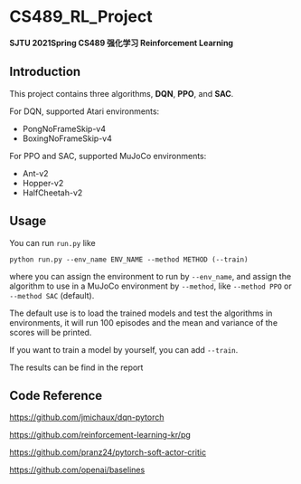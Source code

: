 # CS489_RL_Project

**SJTU 2021Spring CS489 强化学习 Reinforcement Learning**

## Introduction

This project contains three algorithms, **DQN**, **PPO**, and **SAC**.

For DQN, supported Atari environments:

- PongNoFrameSkip-v4
- BoxingNoFrameSkip-v4

For PPO and SAC, supported MuJoCo environments:

- Ant-v2
- Hopper-v2
- HalfCheetah-v2

## Usage

You can run ```run.py``` like 

```python run.py --env_name ENV_NAME --method METHOD (--train)```

where you can assign the environment to run by ```--env_name```,  and assign the algorithm to use in a MuJoCo environment by ```--method```, like ```--method PPO``` or ```--method SAC``` (default).

The default use is to load the trained models and test the algorithms in environments,  it will run 100 episodes and the mean and variance of the scores will be printed.

If you want to train a model by yourself, you can add ```--train```.

The results can be find in the report[](https://github.com/innovator-zero/CS489_RL_Project/blob/main/Report.pdf)

## Code Reference

https://github.com/jmichaux/dqn-pytorch

https://github.com/reinforcement-learning-kr/pg

https://github.com/pranz24/pytorch-soft-actor-critic

https://github.com/openai/baselines
